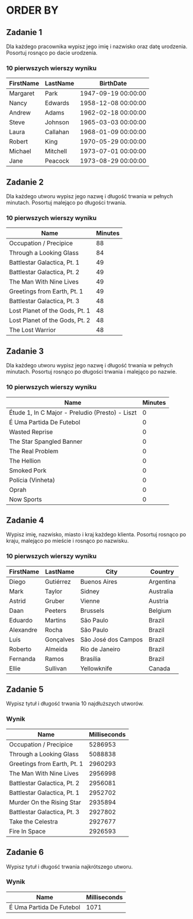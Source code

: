 # ORDER BY

## Zadanie 1

Dla każdego pracownika wypisz jego imię i nazwisko oraz datę urodzenia. Posortuj rosnąco po dacie urodzenia.

### 10 pierwszych wierszy wyniku

| FirstName | LastName | BirthDate           |
|-----------|----------|---------------------|
| Margaret  | Park     | 1947-09-19 00:00:00 |
| Nancy     | Edwards  | 1958-12-08 00:00:00 |
| Andrew    | Adams    | 1962-02-18 00:00:00 |
| Steve     | Johnson  | 1965-03-03 00:00:00 |
| Laura     | Callahan | 1968-01-09 00:00:00 |
| Robert    | King     | 1970-05-29 00:00:00 |
| Michael   | Mitchell | 1973-07-01 00:00:00 |
| Jane      | Peacock  | 1973-08-29 00:00:00 |

## Zadanie 2

Dla każdego utworu wypisz jego nazwę i długość trwania w pełnych minutach. Posortuj malejąco po długości trwania.

### 10 pierwszych wierszy wyniku

| Name                           | Minutes |
|--------------------------------|---------|
| Occupation / Precipice         | 88      |
| Through a Looking Glass        | 84      |
| Battlestar Galactica, Pt. 1    | 49      |
| Battlestar Galactica, Pt. 2    | 49      |
| The Man With Nine Lives        | 49      |
| Greetings from Earth, Pt. 1    | 49      |
| Battlestar Galactica, Pt. 3    | 48      |
| Lost Planet of the Gods, Pt. 1 | 48      |
| Lost Planet of the Gods, Pt. 2 | 48      |
| The Lost Warrior               | 48      |

## Zadanie 3

Dla każdego utworu wypisz jego nazwę i długość trwania w pełnych minutach. Posortuj rosnąco po długości trwania i malejąco po nazwie.

### 10 pierwszych wierszy wyniku

| Name                                            | Minutes |
|-------------------------------------------------|---------|
| Étude 1, In C Major - Preludio (Presto) - Liszt | 0       |
| É Uma Partida De Futebol                        | 0       |
| Wasted Reprise                                  | 0       |
| The Star Spangled Banner                        | 0       |
| The Real Problem                                | 0       |
| The Hellion                                     | 0       |
| Smoked Pork                                     | 0       |
| Polícia (Vinheta)                               | 0       |
| Oprah                                           | 0       |
| Now Sports                                      | 0       |

## Zadanie 4

Wypisz imię, nazwisko, miasto i kraj każdego klienta. Posortuj rosnąco po kraju, malejąco po mieście i rosnąco po nazwisku.

### 10 pierwszych wierszy wyniku

| FirstName | LastName  | City                | Country   |
|-----------|-----------|---------------------|-----------|
| Diego     | Gutiérrez | Buenos Aires        | Argentina |
| Mark      | Taylor    | Sidney              | Australia |
| Astrid    | Gruber    | Vienne              | Austria   |
| Daan      | Peeters   | Brussels            | Belgium   |
| Eduardo   | Martins   | São Paulo           | Brazil    |
| Alexandre | Rocha     | São Paulo           | Brazil    |
| Luís      | Gonçalves | São José dos Campos | Brazil    |
| Roberto   | Almeida   | Rio de Janeiro      | Brazil    |
| Fernanda  | Ramos     | Brasília            | Brazil    |
| Ellie     | Sullivan  | Yellowknife         | Canada    |

## Zadanie 5

Wypisz tytuł i długość trwania $10$ najdłuższych utworów.

### Wynik

| Name                        | Milliseconds |
|-----------------------------|--------------|
| Occupation / Precipice      | 5286953      |
| Through a Looking Glass     | 5088838      |
| Greetings from Earth, Pt. 1 | 2960293      |
| The Man With Nine Lives     | 2956998      |
| Battlestar Galactica, Pt. 2 | 2956081      |
| Battlestar Galactica, Pt. 1 | 2952702      |
| Murder On the Rising Star   | 2935894      |
| Battlestar Galactica, Pt. 3 | 2927802      |
| Take the Celestra           | 2927677      |
| Fire In Space               | 2926593      |

## Zadanie 6

Wypisz tytuł i długość trwania najkrótszego utworu.

### Wynik

| Name                        | Milliseconds |
|-----------------------------|--------------|
| É Uma Partida De Futebol    | 1071         |
